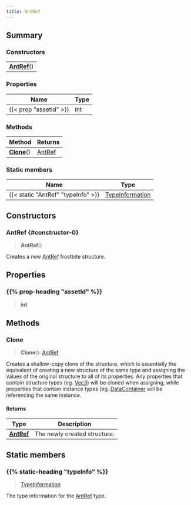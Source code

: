 ```yaml
---
title: AntRef
---
```



## Summary
### Constructors
| |
| ----------- |
| **[AntRef](#constructor-0)**() |

### Properties
| Name | Type |
| ---- | ---- |
| {{< prop "assetId" >}} | int |

### Methods
| Method | Returns |
| ------ | ---- |
| **[Clone](#clone)**() | [AntRef](/vext/ref/fb/antref) |

### Static members
| Name | Type |
| ---- | ---- |
| {{< static "AntRef" "typeInfo" >}} | [TypeInformation](/vext/ref/shared/class/typeinformation) |

## Constructors
### AntRef {#constructor-0}
> **AntRef**()

Creates a new [AntRef](/vext/ref/fb/antref) frostbite structure.

## Properties
### {{% prop-heading "assetId" %}}
> **int**

## Methods
### Clone
> **Clone**(): [AntRef](/vext/ref/fb/antref)

Creates a shallow-copy clone of the structure, which is essentially the equivalent of creating a new structure of the same type and assigning the values of the original structure to all of its properties. Any properties that contain structure types (eg. [Vec3](/vext/ref/shared/class/vec3)) will be cloned when assigning, while properties that contain instance types (eg. [DataContainer](/vext/ref/shared/class/datacontainer) will be referencing the same instance.

#### Returns
| Type | Description |
| ---- | ----------- |
| **[AntRef](/vext/ref/fb/antref)** | The newly created structure. |

## Static members
### {{% static-heading "typeInfo" %}}
> [TypeInformation](/vext/ref/shared/class/typeinformation)

The type information for the [AntRef](/vext/ref/fb/antref) type.

